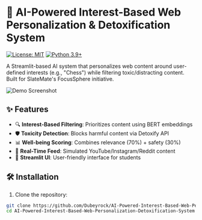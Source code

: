 # 🚀 AI-Powered Interest-Based Web Personalization & Detoxification System

[![License: MIT](https://img.shields.io/badge/License-MIT-yellow.svg)](https://opensource.org/licenses/MIT)
[![Python 3.9+](https://img.shields.io/badge/Python-3.9%2B-blue.svg)](https://www.python.org/)

A Streamlit-based AI system that personalizes web content around user-defined interests (e.g., "Chess") while filtering toxic/distracting content. Built for SlateMate's FocusSphere initiative.

![Demo Screenshot](https://via.placeholder.com/800x400?text=App+Demo+Screenshot+Here)

## ✨ Features
- 🔍 **Interest-Based Filtering**: Prioritizes content using BERT embeddings
- 🛡️ **Toxicity Detection**: Blocks harmful content via Detoxify API
- 📊 **Well-being Scoring**: Combines relevance (70%) + safety (30%)
- 🎯 **Real-Time Feed**: Simulated YouTube/Instagram/Reddit content
- 📱 **Streamlit UI**: User-friendly interface for students

## 🛠️ Installation
1. Clone the repository:
```bash
git clone https://github.com/Dubeyrock/AI-Powered-Interest-Based-Web-Personalization-Detoxification-System.git
cd AI-Powered-Interest-Based-Web-Personalization-Detoxification-System
